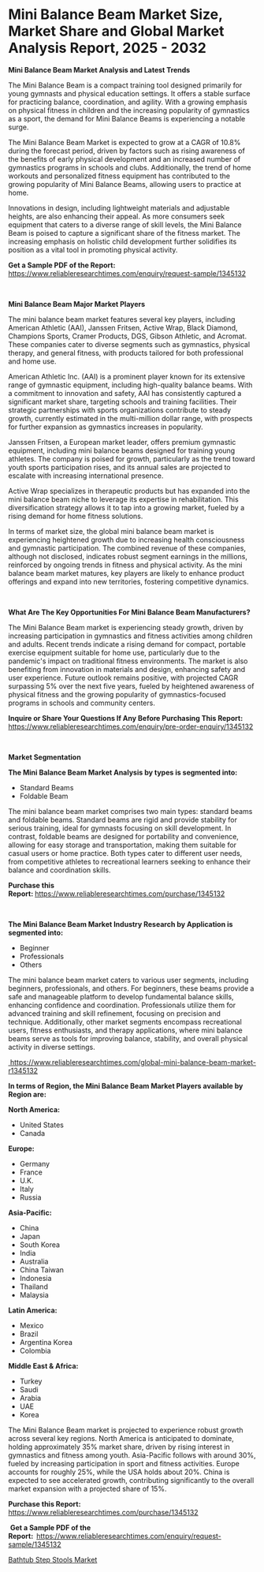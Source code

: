 <p><h1>Mini Balance Beam Market Size, Market Share and Global Market Analysis Report, 2025 - 2032</h1></p><p><strong>Mini Balance Beam Market Analysis and Latest Trends</strong></p>
<p><p>The Mini Balance Beam is a compact training tool designed primarily for young gymnasts and physical education settings. It offers a stable surface for practicing balance, coordination, and agility. With a growing emphasis on physical fitness in children and the increasing popularity of gymnastics as a sport, the demand for Mini Balance Beams is experiencing a notable surge.</p><p>The Mini Balance Beam Market is expected to grow at a CAGR of 10.8% during the forecast period, driven by factors such as rising awareness of the benefits of early physical development and an increased number of gymnastics programs in schools and clubs. Additionally, the trend of home workouts and personalized fitness equipment has contributed to the growing popularity of Mini Balance Beams, allowing users to practice at home.</p><p>Innovations in design, including lightweight materials and adjustable heights, are also enhancing their appeal. As more consumers seek equipment that caters to a diverse range of skill levels, the Mini Balance Beam is poised to capture a significant share of the fitness market. The increasing emphasis on holistic child development further solidifies its position as a vital tool in promoting physical activity.</p></p>
<p><strong>Get a Sample PDF of the Report:&nbsp;</strong> <a href="https://www.reliableresearchtimes.com/enquiry/request-sample/1345132?utm_campaign=2133&utm_medium=2&utm_source=Github&utm_content=ia&utm_term=06022025&utm_id=mini-balance-beam">https://www.reliableresearchtimes.com/enquiry/request-sample/1345132</a></p>
<p>&nbsp;</p>
<p><strong>Mini Balance Beam Major Market Players</strong></p>
<p><p>The mini balance beam market features several key players, including American Athletic (AAI), Janssen Fritsen, Active Wrap, Black Diamond, Champions Sports, Cramer Products, DGS, Gibson Athletic, and Acromat. These companies cater to diverse segments such as gymnastics, physical therapy, and general fitness, with products tailored for both professional and home use.</p><p>American Athletic Inc. (AAI) is a prominent player known for its extensive range of gymnastic equipment, including high-quality balance beams. With a commitment to innovation and safety, AAI has consistently captured a significant market share, targeting schools and training facilities. Their strategic partnerships with sports organizations contribute to steady growth, currently estimated in the multi-million dollar range, with prospects for further expansion as gymnastics increases in popularity.</p><p>Janssen Fritsen, a European market leader, offers premium gymnastic equipment, including mini balance beams designed for training young athletes. The company is poised for growth, particularly as the trend toward youth sports participation rises, and its annual sales are projected to escalate with increasing international presence.</p><p>Active Wrap specializes in therapeutic products but has expanded into the mini balance beam niche to leverage its expertise in rehabilitation. This diversification strategy allows it to tap into a growing market, fueled by a rising demand for home fitness solutions.</p><p>In terms of market size, the global mini balance beam market is experiencing heightened growth due to increasing health consciousness and gymnastic participation. The combined revenue of these companies, although not disclosed, indicates robust segment earnings in the millions, reinforced by ongoing trends in fitness and physical activity. As the mini balance beam market matures, key players are likely to enhance product offerings and expand into new territories, fostering competitive dynamics.</p></p>
<p>&nbsp;</p>
<p><strong>What Are The Key Opportunities For Mini Balance Beam Manufacturers?</strong></p>
<p><p>The Mini Balance Beam market is experiencing steady growth, driven by increasing participation in gymnastics and fitness activities among children and adults. Recent trends indicate a rising demand for compact, portable exercise equipment suitable for home use, particularly due to the pandemic's impact on traditional fitness environments. The market is also benefiting from innovation in materials and design, enhancing safety and user experience. Future outlook remains positive, with projected CAGR surpassing 5% over the next five years, fueled by heightened awareness of physical fitness and the growing popularity of gymnastics-focused programs in schools and community centers.</p></p>
<p><strong>Inquire or Share Your Questions If Any Before Purchasing This Report:</strong> <a href="https://www.reliableresearchtimes.com/enquiry/pre-order-enquiry/1345132?utm_campaign=2133&utm_medium=2&utm_source=Github&utm_content=ia&utm_term=06022025&utm_id=mini-balance-beam">https://www.reliableresearchtimes.com/enquiry/pre-order-enquiry/1345132</a></p>
<p>&nbsp;</p>
<p><strong>Market Segmentation</strong></p>
<p><strong>The Mini Balance Beam Market Analysis by types is segmented into:</strong></p>
<p><ul><li>Standard Beams</li><li>Foldable Beam</li></ul></p>
<p><p>The mini balance beam market comprises two main types: standard beams and foldable beams. Standard beams are rigid and provide stability for serious training, ideal for gymnasts focusing on skill development. In contrast, foldable beams are designed for portability and convenience, allowing for easy storage and transportation, making them suitable for casual users or home practice. Both types cater to different user needs, from competitive athletes to recreational learners seeking to enhance their balance and coordination skills.</p></p>
<p><strong>Purchase this Report:&nbsp;</strong><a href="https://www.reliableresearchtimes.com/purchase/1345132?utm_campaign=2133&utm_medium=2&utm_source=Github&utm_content=ia&utm_term=06022025&utm_id=mini-balance-beam">https://www.reliableresearchtimes.com/purchase/1345132</a></p>
<p>&nbsp;</p>
<p><strong>The Mini Balance Beam Market Industry Research by Application is segmented into:</strong></p>
<p><ul><li>Beginner</li><li>Professionals</li><li>Others</li></ul></p>
<p><p>The mini balance beam market caters to various user segments, including beginners, professionals, and others. For beginners, these beams provide a safe and manageable platform to develop fundamental balance skills, enhancing confidence and coordination. Professionals utilize them for advanced training and skill refinement, focusing on precision and technique. Additionally, other market segments encompass recreational users, fitness enthusiasts, and therapy applications, where mini balance beams serve as tools for improving balance, stability, and overall physical activity in diverse settings.</p></p>
<p><a href="https://www.reliableresearchtimes.com/global-mini-balance-beam-market-r1345132?utm_campaign=2133&utm_medium=2&utm_source=Github&utm_content=ia&utm_term=06022025&utm_id=mini-balance-beam">&nbsp;https://www.reliableresearchtimes.com/global-mini-balance-beam-market-r1345132</a></p>
<p><strong>In terms of Region, the Mini Balance Beam Market Players available by Region are:</strong></p>
<p>
    <p> <strong> North America: </strong>
        <ul>
            <li>United States</li>
            <li>Canada</li>
        </ul>
        </p> 
    <p> <strong> Europe: </strong>
        <ul>
            <li>Germany</li>
            <li>France</li>
            <li>U.K.</li>
            <li>Italy</li>
            <li>Russia</li>
        </ul>
        </p> 
    <p> <strong> Asia-Pacific: </strong>
        <ul>
            <li>China</li>
            <li>Japan</li>
            <li>South Korea</li>
            <li>India</li>
            <li>Australia</li>
            <li>China Taiwan</li>
            <li>Indonesia</li>
            <li>Thailand</li>
            <li>Malaysia</li>
        </ul>
        </p> 
    <p> <strong> Latin America: </strong>
        <ul>
            <li>Mexico</li>
            <li>Brazil</li>
            <li>Argentina Korea</li>
            <li>Colombia</li>
        </ul>
        </p> 
    <p> <strong> Middle East & Africa: </strong>
        <ul>
            <li>Turkey</li>
            <li>Saudi</li>
            <li>Arabia</li>
            <li>UAE</li>
            <li>Korea</li>
        </ul>
    </p>
    </p>
<p><p>The Mini Balance Beam market is projected to experience robust growth across several key regions. North America is anticipated to dominate, holding approximately 35% market share, driven by rising interest in gymnastics and fitness among youth. Asia-Pacific follows with around 30%, fueled by increasing participation in sport and fitness activities. Europe accounts for roughly 25%, while the USA holds about 20%. China is expected to see accelerated growth, contributing significantly to the overall market expansion with a projected share of 15%.</p></p>
<p><strong>Purchase this Report: </strong><a href="https://www.reliableresearchtimes.com/purchase/1345132?utm_campaign=2133&utm_medium=2&utm_source=Github&utm_content=ia&utm_term=06022025&utm_id=mini-balance-beam">https://www.reliableresearchtimes.com/purchase/1345132</a></p>
<p>&nbsp;<strong>Get a Sample PDF of the Report:&nbsp;&nbsp;</strong><a href="https://www.reliableresearchtimes.com/enquiry/request-sample/1345132?utm_campaign=2133&utm_medium=2&utm_source=Github&utm_content=ia&utm_term=06022025&utm_id=mini-balance-beam">https://www.reliableresearchtimes.com/enquiry/request-sample/1345132</a></p>
<p><strong></strong></p>
<p><p><a href="https://github.com/JakirUddin651/Market-Research-Report-List-1/blob/main/bathtub-step-stools-market.md?utm_campaign=2133&utm_medium=2&utm_source=Github&utm_content=ia&utm_term=06022025&utm_id=mini-balance-beam">Bathtub Step Stools Market</a></p></p>